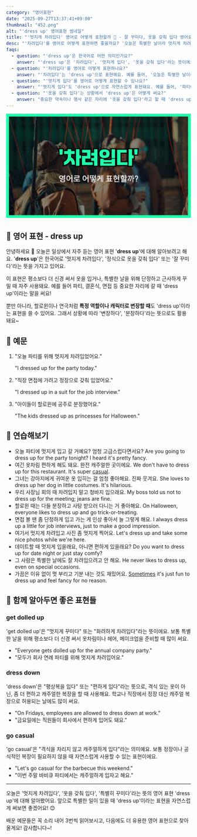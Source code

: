 ```yaml
---
category: "영어표현"
date: "2025-09-27T13:37:41+09:00"
thumbnail: "452.png"
alt: "'dress up' 영어표현 썸네일"
title: "'멋지게 차려입다' 영어로 어떻게 표현할까 👗 - 잘 꾸미다, 옷을 갖춰 입다 영어로"
desc: "'차려입다'를 영어로 어떻게 표현하면 좋을까요? '오늘은 특별한 날이라 멋지게 차려입었어요.', '파티에 갈 때는 항상 차려입어요.' 등을 영어로 표현하는 법을 배워봅시다. 다양한 예문을 통해서 연습하고 본인의 표현으로 만들어 보세요."
faqs: 
  - question: "'dress up'은 한국어로 어떤 의미인가요?"
    answer: "'dress up'은 '차려입다', '멋지게 입다', '옷을 갖춰 입다'라는 뜻이에요. 평소보다 더 신경 써서 옷을 입거나 포멀한 옷을 입는 뉘앙스가 있어요."
  - question: "'차려입다'를 영어로 어떻게 표현하나요?"
    answer: "'차려입다'는 'dress up'으로 표현해요. 예를 들어, '오늘은 특별한 날이라 멋지게 차려입었어요.'는 'I dressed up because it's a special day.'라고 말할 수 있어요."
  - question: "'멋지게 입다'를 영어로 어떻게 표현할 수 있나요?"
    answer: "'멋지게 입다'도 'dress up'으로 자연스럽게 표현돼요. 예를 들어, '파티에 갈 때는 항상 멋지게 입어요.'는 'I always dress up when I go to parties.'라고 해요."
  - question: "'옷을 갖춰 입다'는 상황에서 'dress up'은 어떻게 써요?"
    answer: "중요한 약속이나 행사 같은 자리에 '옷을 갖춰 입다'라고 할 때 'dress up'을 써요. 예를 들어, '면접 볼 때는 옷을 갖춰 입어야 해요.'는 'You should dress up for an interview.'라고 해요."
---
```


!['dress up' 영어표현](./452.png)

## 🌟 영어 표현 - dress up

안녕하세요 👋 오늘은 일상에서 자주 듣는 영어 표현 '**dress up**'에 대해 알아보려고 해요. '**dress up**'은 한국어로 '멋지게 차려입다', '정식으로 옷을 갖춰 입다' 또는 '잘 꾸미다'라는 뜻을 가지고 있어요.

이 표현은 평소보다 더 신경 써서 옷을 입거나, 특별한 날을 위해 단정하고 근사하게 꾸밀 때 자주 사용돼요. 예를 들어 파티, 결혼식, 면접 등 중요한 자리에 갈 때 'dress up'이라는 말을 써요!

뿐만 아니라, 할로윈이나 연극처럼 **특정 역할이나 캐릭터로 변장할 때**도 'dress up'이라는 표현을 쓸 수 있어요. 그래서 상황에 따라 '변장하다', '분장하다'라는 뜻으로도 활용돼요~

## 📖 예문

1. "오늘 파티를 위해 멋지게 차려입었어요."

   "I dressed up for the party today."

2. "직장 면접에 가려고 정장으로 갖춰 입었어요."

   "I dressed up in a suit for the job interview."

3. "아이들이 할로윈에 공주로 분장했어요."

   "The kids dressed up as princesses for Halloween."



## 💬 연습해보기

<ul data-interactive-list>

  <li data-interactive-item>
    <span data-toggler>오늘 파티에 멋지게 입고 갈 거예요? 엄청 고급스럽다면서요?</span>
    <span data-answer>Are you going to dress up for the party tonight? I heard it's pretty fancy.</span>
  </li>

  <li data-interactive-item>
    <span data-toggler>여긴 옷차림 편하게 해도 돼요. 완전 캐주얼한 곳이에요.</span>
    <span data-answer>We don't have to dress up for this restaurant. It's super <a href="/blog/in-english/150.casual/">casual</a>.</span>
  </li>

  <li data-interactive-item>
    <span data-toggler>그녀는 강아지에게 귀여운 옷 입히는 걸 엄청 좋아해요. 진짜 웃겨요.</span>
    <span data-answer>She loves to dress up her dog in little costumes. It's hilarious.</span>
  </li>

  <li data-interactive-item>
    <span data-toggler>우리 사장님 회의 때 차려입지 말고 청바지 입으래요.</span>
    <span data-answer>My boss told us not to dress up for the meeting; jeans are fine.</span>
  </li>

  <li data-interactive-item>
    <span data-toggler>할로윈 때는 다들 분장하고 사탕 받으러 다니는 거 좋아해요.</span>
    <span data-answer>On Halloween, everyone likes to dress up and go trick-or-treating.</span>
  </li>

  <li data-interactive-item>
    <span data-toggler>면접 볼 땐 좀 단정하게 입고 가는 게 인상 좋아서 늘 그렇게 해요.</span>
    <span data-answer>I always dress up a little for job interviews, just to make a good impression.</span>
  </li>

  <li data-interactive-item>
    <span data-toggler>여기서 멋지게 차려입고 사진 좀 멋지게 찍어요.</span>
    <span data-answer>Let's dress up and take some nice photos while we're here.</span>
  </li>

  <li data-interactive-item>
    <span data-toggler>데이트할 때 멋지게 입을래요, 아니면 편하게 있을래요?</span>
    <span data-answer>Do you want to dress up for date night or just stay comfy?</span>
  </li>

  <li data-interactive-item>
    <span data-toggler>그 사람은 특별한 날에도 잘 차려입으려고 안 해요.</span>
    <span data-answer>He never likes to dress up, even on special occasions.</span>
  </li>

  <li data-interactive-item>
    <span data-toggler>가끔은 이유 없이 멋 부리고 기분 내는 것도 재밌어요.</span>
    <span data-answer><a href="/blog/in-english/270.sometimes/">Sometimes</a> it's just fun to dress up and feel fancy for no reason.</span>
  </li>

</ul>

## 🤝 함께 알아두면 좋은 표현들

### get dolled up

'get dolled up'은 "멋지게 꾸미다" 또는 "화려하게 차려입다"라는 뜻이에요. 보통 특별한 날을 위해 평소보다 더 신경 써서 옷차림이나 헤어, 메이크업을 준비할 때 많이 써요.

- "Everyone gets dolled up for the annual company party."
- "모두가 회사 연례 파티를 위해 멋지게 차려입어요."

### dress down

'dress down'은 "평상복을 입다" 또는 "편하게 입다"라는 뜻으로, 격식 있는 옷이 아닌, 좀 더 편하고 캐주얼한 복장을 할 때 사용해요. 학교나 직장에서 정장 대신 캐주얼 복장으로 허용되는 날에도 많이 써요.

- "On Fridays, employees are allowed to dress down at work."
- "금요일에는 직원들이 회사에서 편하게 입어도 돼요."

### go casual

'go casual'은 "격식을 차리지 않고 캐주얼하게 입다"라는 의미예요. 보통 정장이나 공식적인 복장이 필요하지 않을 때 자연스럽게 사용할 수 있는 표현이에요.

- "Let's go casual for the barbecue this weekend."
- "이번 주말 바비큐 파티에서는 캐주얼하게 입자고 해요."

---

오늘은 '멋지게 차려입다', '옷을 갖춰 입다', '특별히 꾸미다'라는 뜻의 영어 표현 'dress up'에 대해 알아봤어요. 앞으로 특별한 일이 있을 때 'dress up'이라는 표현을 자연스럽게 써보면 좋겠어요! 😊

배운 예문들은 꼭 소리 내어 3번씩 읽어보시고, 다음에도 더 유용한 영어 표현으로 찾아올게요! 감사합니다~!

